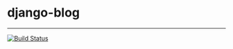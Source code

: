 # django-blog
---
[![Build Status](https://api.travis-ci.org/bglynch/django-blog.svg)](https://api.travis-ci.org/bglynch/django-blog)
